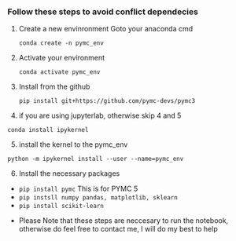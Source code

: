 ### Follow these steps to avoid conflict dependecies

1. Create a new envinronment Goto your anaconda cmd 

     `conda create -n pymc_env` 

2. Activate your environment

    `conda activate pymc_env`

3. Install from the github

     `pip install git+https://github.com/pymc-devs/pymc3`

4. if you are using jupyterlab, otherwise skip 4 and 5

 `conda install ipykernel`
 
5. install the kernel to the pymc_env

`python -m ipykernel install --user --name=pymc_env`

6. Install the necessary packages

- `pip install pymc` This is for PYMC 5
- `pip instsll numpy pandas, matplotlib, sklearn`
-  `pip install scikit-learn`

* Please Note that these steps are neccesary to run the notebook, otherwise do feel free to contact me, I will do my best to help 